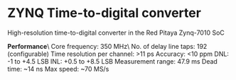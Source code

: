 # ZYNQ Time-to-digital converter
High-resolution time-to-digital converter in the Red Pitaya Zynq-7010 SoC

**Performance**\\
Core frequency: 350 MHz\\
No. of delay line taps: 192 (configurable)
Time resolution per channel: >11 ps
Accuracy: <10 ppm
DNL: -1 to +4.5 LSB
INL: +0.5 to +8.5 LSB
Measurement range: 47.9 ms
Dead time: ~14 ns
Max speed: ~70 MS/s
